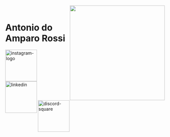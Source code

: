 <img align="right" width="300px" style="margin-top:20px" src="https://i.ibb.co/g6xwd3s/oi-bit-removebg-preview.png">

<br>
<br>

<div display="inline-block">
    <h1 align="left">Antonio do Amparo Rossi</h1>
    <a href="https://www.instagram.com/a_r0ss1/">
        <img width="100" height="100" src="https://img.icons8.com/carbon-copy/100/instagram-new--v1.png" alt="instagram-logo">
    </a>
    <a href="https://www.linkedin.com/in/antonioamparorossi/">
        <img align="left" width="100" height="100" src="https://img.icons8.com/carbon-copy/100/linkedin.png" alt="linkedin"/>
    </a>
    <a href="https://discord.com/api/v9/users/@me/relationships">
        <img width="100" height="100" src="https://img.icons8.com/carbon-copy/100/discord-square.png" alt="discord-square"/>
    </a>

</div>

<!--
**amprossi/amprossi** is a ✨ _special_ ✨ repository because its `README.md` (this file) appears on your GitHub profile.

Here are some ideas to get you started:

- 🔭 I’m currently working on ...
- 🌱 I’m currently learning ...
- 👯 I’m looking to collaborate on ...
- 🤔 I’m looking for help with ...
- 💬 Ask me about ...
- 📫 How to reach me: ...
- 😄 Pronouns: ...
- ⚡ Fun fact: ...
-->
